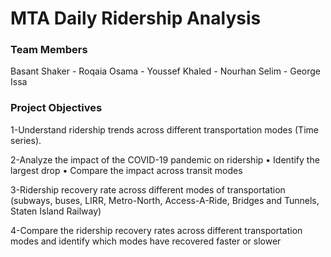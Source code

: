 # MTA Daily Ridership Analysis

### Team Members

Basant Shaker - Roqaia Osama - Youssef Khaled - Nourhan Selim - George Issa

### Project Objectives

1-Understand ridership trends across different transportation modes (Time series).

2-Analyze the impact of the COVID-19 pandemic on ridership
•	Identify the largest drop
•	Compare the impact across transit modes

3-Ridership recovery rate across different modes of transportation (subways, buses, LIRR, Metro-North, Access-A-Ride, Bridges and Tunnels, Staten Island Railway)

4-Compare the ridership recovery rates across different transportation modes and identify which modes have recovered faster or slower
